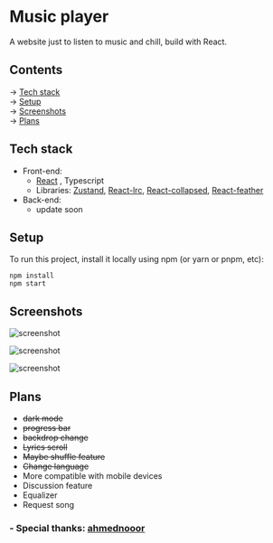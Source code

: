 
# Music player

A website just to listen to music and chill, build with React.

## Contents

-> [Tech stack](https://github.com/lngdao/sadvibe-space#tech-stack) <br/>
-> [Setup](https://github.com/lngdao/sadvibe-space#setup) <br/>
-> [Screenshots](https://github.com/lngdao/sadvibe-space#screenshots) <br/>
-> [Plans](https://github.com/lngdao/sadvibe-space#plans) 

## Tech stack
- Front-end:
  - [React](https://github.com/facebook/react)
    , Typescript
  - Libraries: [Zustand](https://github.com/pmndrs/zustand), [React-lrc](https://github.com/mebtte/react-lrc), [React-collapsed](https://github.com/roginfarrer/react-collapsed), [React-feather](https://github.com/feathericons/react-feather)
- Back-end:
  - update soon

## Setup
To run this project, install it locally using npm (or yarn or pnpm, etc):

```
npm install
npm start
```

## Screenshots

![screenshot](https://i.imgur.com/gNybtGH.png "screenshot")

![screenshot](https://i.imgur.com/Dw9PmIe.png "screenshot")

![screenshot](https://i.imgur.com/mSOwtv2.png "screenshot")

## Plans
- <s>dark mode</s>
- <s>progress bar</s>
- <s>backdrop change</s>
- <s>Lyrics scroll</s>
- <s>Maybe shuffle feature</s>
- <s>Change language</s>
- More compatible with mobile devices
- Discussion feature
- Equalizer
- Request song

### -   Special thanks: [ahmednooor](https://github.com/ahmednooor/music-player-react)

